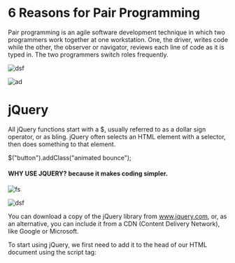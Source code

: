 # 6 Reasons for Pair Programming

Pair programming is an agile software development technique in which two programmers work together at one workstation. One, the driver, writes code while the other, the observer or navigator, reviews each line of code as it is typed in. The two programmers switch roles frequently.

![dsf](https://martinfowler.com/articles/on-pair-programming/driver_navigator.png)


![ad](https://martinfowler.com/articles/on-pair-programming/benefits_overview.jpg)


# jQuery

All jQuery functions start with a $, usually referred to as a dollar sign operator, or as bling.
jQuery often selects an HTML element with a selector, then does something to that element.

$("button").addClass("animated bounce");


#### WHY USE JQUERY? because it makes coding simpler.


![fs](https://99designs-blog.imgix.net/blog/wp-content/uploads/2013/11/jquery-syntax.jpg?auto=format&q=60&fit=max&w=930)


![dsf](https://www.bitdegree.org/learn/storage/media/images/7a5708b6-1f51-433c-a9d1-7fde4793cde7.png)



You can download a copy of the jQuery library from www.jquery.com, or, as an alternative, you can include it from a CDN (Content Delivery Network), like Google or Microsoft.

To start using jQuery, we first need to add it to the head of our HTML document using the script tag:
<script src="https://code.jquery.com/jquery-3.1.1.js"></script>

